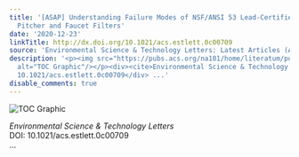 ```yaml
---
title: '[ASAP] Understanding Failure Modes of NSF/ANSI 53 Lead-Certified Point-of-Use
  Pitcher and Faucet Filters'
date: '2020-12-23'
linkTitle: http://dx.doi.org/10.1021/acs.estlett.0c00709
source: 'Environmental Science & Technology Letters: Latest Articles (ACS Publications)'
description: '<p><img src="https://pubs.acs.org/na101/home/literatum/publisher/achs/journals/content/estlcu/0/estlcu.ahead-of-print/acs.estlett.0c00709/20201223/images/medium/ez0c00709_0003.gif"
  alt="TOC Graphic"/></p><div><cite>Environmental Science & Technology Letters</cite></div><div>DOI:
  10.1021/acs.estlett.0c00709</div> ...'
disable_comments: true
---
```

<p><img src="https://pubs.acs.org/na101/home/literatum/publisher/achs/journals/content/estlcu/0/estlcu.ahead-of-print/acs.estlett.0c00709/20201223/images/medium/ez0c00709_0003.gif" alt="TOC Graphic"/></p><div><cite>Environmental Science & Technology Letters</cite></div><div>DOI: 10.1021/acs.estlett.0c00709</div> ...